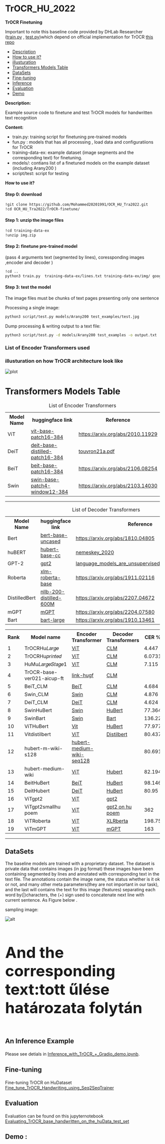 # TrOCR_HU_2022
 **TrOCR Finetuning** 
<!DOCTYPE html>
<html>
<head>

</head>
<body>

Important to note this baseline code provided by DHLab Researcher (<a href ="https://github.com/Mohammed20201991/OCR_HU_Tra2022/commit/8540285b77cde44169cedc8cb5e49fe807fde683">train.py</a> , <a href ="https://github.com/Mohammed20201991/OCR_HU_Tra2022/commit/c6f580c4268ddb846f2a48415044bb2e5ada755d">test.py</a>)which depend on official implementation for TrOCR <a href = "https://github.com/microsoft/unilm/tree/master/trocr">this repo</a>

<ul dir="auto">
<li><a href="#Description">Description</a></li>
<li><a href="#How to use it?">How to use it?</a></li>
<li><a href="#illusturation">illusturation</a></li>
<li><a href="#Transformers Models Table">Transformers Models Table</a></li>
<li><a href="#DataSets">DataSets</a></li>
<li><a href="#Fine-tuning">Fine-tuning</a></li>
<li><a href="#Inference">Inference</a></li>
<li><a href="#Evaluation">Evaluation</a></li>
<li><a href="#Demo">Demo</a></li>
</ul>

**<p id="Description">Description:</p>**

Example source code to finetune and test TrOCR models for handwritten text recognition

**Content:**

- train.py: training script for finetuning pre-trained models
- fun.py : models that has all processing , load data and configuratiions for TrOCR
- training-data-ex: example dataset (image segments and the corresponding text) for finetuning.
- models/: contians list of a finetuned models on the example dataset (including Arany200 )
- script/test: script for testing

**<p id= "How to use it?"> How to use it?</p>**

<h4> Step 0: download  </h4>

~~~bash  
!git clone https://github.com/Mohammed20201991/OCR_HU_Tra2022.git
!cd OCR_HU_Tra2022/TrOCR-finetune/
~~~

<h4> Step 1: unzip the image files </h4>

~~~bash  
!cd training-data-ex
!unzip img.zip
~~~

<h4> Step 2: finetune pre-trained model</h4>

(pass 4 arguments text (segmented by lines), coressponding images ,encoder and decoder )
~~~bash
!cd ..
python3 train.py  training-data-ex/lines.txt training-data-ex/img/ google/vit-base-patch16-384 bert-base-uncased
~~~

<h4> Step 3: test the model</h4>

The image files must be chunks of text pages presenting only one sentence

Processing a single image:

~~~bash
python3 script/test.py models/Arany200 test_examples/test.jpg
~~~

Dump processing & writing output to a text file:

~~~bash 
python3 script/test.py -d models/Arany200 test_examples -o output.txt
~~~

<h3> List of Encoder Transformers used </h3>

<h3 id="illusturation"> illusturation on how TrOCR architecture look like  </h3>

![plot](https://github.com/Mohammed20201991/OCR_HU_Tra2022/blob/main/TrOCR-finetune/images/illustration%20for%20%20%20Hungarain%20Transformer.PNG)

 

<h1 id ="Transformers Models Table">Transformers Models Table</h1>

<table style="width:100%">
  <caption>List of Encoder Transformers </caption>
<tr>
    <th>Model Name</th>
    <th>huggingface link</th>
    <th>Reference</th>
  </tr>
  <tr>
    <td id ="vit">ViT</td>
    <td> <a href ="https://huggingface.co/google/vit-base-patch16-384">vit-base-patch16-384</a> </td>
    <td> <a href="https://arxiv.org/abs/2010.11929">https://arxiv.org/abs/2010.11929</a> </td>
  </tr>
  
  <tr>
    <td id="deit">DeiT</td>
    <td> <a href ="https://huggingface.co/facebook/deit-base-distilled-patch16-384">deit-base-distilled-patch16-384</a> </td>
    <td> <a href="http://proceedings.mlr.press/v139/touvron21a/touvron21a.pdf">touvron21a.pdf</a> </td>
  </tr>
  
  <tr>
    <td id="beit">BeiT</td>
    <td> <a href ="https://huggingface.co/microsoft/beit-base-patch16-384">beit-base-patch16-384</a> </td>
    <td> <a href="https://arxiv.org/abs/2106.08254">https://arxiv.org/abs/2106.08254</a> </td>
  </tr>
  <tr>
    <td id="swin">Swin</td>
    <td> <a href ="https://huggingface.co/microsoft/swin-base-patch4-window12-384">swin-base-patch4-window12-384</a> </td>
    <td> <a href="https://arxiv.org/abs/2103.14030">https://arxiv.org/abs/2103.14030</a> </td>
  </tr>
  
</table>

<hr>
<table style="width:100%">
  <caption>List of Decoder Transformers </caption>
<tr>
    <th>Model Name</th>
    <th>huggingface link</th>
    <th>Reference</th>
  </tr>
  <tr>
    <td id="bert">Bert</td>
    <td> <a href ="https://huggingface.co/bert-base-uncased?text=The+goal+of+life+is+%5BMASK%5D.">bert-base-uncased</a> </td>
    <td> <a href="https://arxiv.org/abs/1810.04805">https://arxiv.org/abs/1810.04805</a> </td>
  </tr>
  
  <tr>
    <td id="hubert">huBERT</td>
    <td> <a href ="https://huggingface.co/SZTAKI-HLT/hubert-base-cc">hubert-base-cc</a> </td>
    <td> <a href="https://hlt.bme.hu/en/publ/nemeskey_2020">nemeskey_2020</a> </td>
  </tr>
  
  <tr>
    <td id="gpt-2">GPT-2</td>
    <td> <a href ="https://huggingface.co/gpt2?text=Once+upon+a+time%2C">gpt2</a> </td>
    <td> <a href="https://d4mucfpksywv.cloudfront.net/better-language-models/language_models_are_unsupervised_multitask_learners.pdf">language_models_are_unsupervised_multitask_learners</a> </td>
  </tr>
  <tr>
    <td id ="roberta">Roberta</td>
    <td> <a href ="https://huggingface.co/xlm-roberta-base">xlm-roberta-base</a> </td>
    <td> <a href="https://arxiv.org/abs/1911.02116">https://arxiv.org/abs/1911.02116</a> </td>
  </tr>
  
  <tr>
    <td id="distilledbert">DistilledBert</td>
    <td> <a href ="https://huggingface.co/facebook/nllb-200-distilled-600M">nllb-200-distilled-600M</a> </td>
    <td> <a href="https://arxiv.org/abs/2207.04672">https://arxiv.org/abs/2207.04672</a> </td>
  </tr>
  
  <tr>
    <td id="mgpt">mGPT</td>
    <td> <a href ="https://huggingface.co/sberbank-ai/mGPT?text=Once+upon+a+time%2C">mGPT</a> </td>
    <td> <a href="https://arxiv.org/abs/2204.07580">https://arxiv.org/abs/2204.07580</a> </td>
  </tr>
  <tr>
    <td id="bart">Bart</td>
    <td> <a href ="https://huggingface.co/facebook/bart-large">bart-large</a> </td>
    <td> <a href= ""https://arxiv.org/abs/1910.13461>https://arxiv.org/abs/1910.13461</a> </td>
  </tr>
</table>


<table id="customers">
  <tr>
    <th>Rank</th>
    <th>Model name</th>
    <th>Encoder Transformer</th>
    <th>Decoder Transformers</th>
    <th>CER %</th>
    <th>WER %</th>
  </tr>
  <tr>
    <td>1</>
    <td>TrOCRHu𝐿𝑎𝑟𝑔𝑒</td>
    <td > <a href="#vit"> ViT </a></td>
    <td><a href="#roberta"> CLM </a> </td>
    <td>4.447</td>
    <td>19.806</td>

  </tr>
  <tr>
    <td>2</td>
    <td>TrOCRHu𝑝𝑟𝑖𝑛𝑡𝑒𝑑</td>
    <td><a href="#vit"> ViT</a></td>
    <td><a href="#roberta"> CLM </a></td>
    <td>6.0731</td>
    <td>24.603</td>
  </tr>
  <tr>
    <td>3</td>
    <td>HuMu𝐿𝑎𝑟𝑔𝑒𝑆𝑡𝑎𝑔𝑒1 </td>
    <td><a href="#vit">ViT </a></td>
    <td><a href="#roberta"> CLM </a></td>
    <td>7.115</td>
    <td>26.570</td>
  </tr>
  <tr>
    <td>4</td>
    <td>TrOCR-base-ver021-aicup-ft</td>
    <td> <a href="https://huggingface.co/ycchen/TrOCR-base-ver021-aicup-ft"> link-hugf</a></td>
    <td><a href="#roberta"> CLM </a></td>
    <td></td>
    <td></td>
  </tr>
  <tr>
    <td>5</td>
    <td> BeiT_CLM </td>
    <td><a href="#beit"> BeiT </a></td>
    <td><a href="#roberta"> CLM </a></td>
    <td>4.684</td>
    <td>20.676</td>
  </tr>
  <tr>
    <td>6</td>
    <td> Swin_CLM </td>
    <td> <a href="#swin">Swin </a></td>
    <td> <a href="#roberta"> CLM </a></td>
    <td>4.876</td>
    <td>21.64</td>
  </tr>
  <tr>
    <td>7</td>
    <td>  DeiT_CLM  </td>
    <td> <a href="#deit"> DeiT </a></td>
    <td> <a href="#roberta"> CLM </a></td>
    <td>4.624</td>
    <td>20.869</td>
  </tr>
  <tr>
    <td>8</td>
    <td>SwinHuBert</td>
    <td><a href="#swin">Swin </a></td>
    <td><a href="#hubert"> HuBert </a></td>
    <td>77.364</td>
    <td>93.339</td>
  </tr>
  <tr>
    <td>9</td>
    <td>SwinBart</td>
    <td> <a href="#swin">Swin </a></td>
    <td> <a href="#bart"> Bart </a></td>
    <td>136.22</td>
    <td>100.48 </td>
  </tr>
  <tr>
    <td>10</td>
    <td>ViTHuBert</td>
    <td><a href="#vit">Vit </a></td>
    <td> <a href="#hubert"> HuBert </a></td>
    <td>77.977</td>
    <td>95.442</td>
  </tr>
 
 <tr>
    <td>11</td>
    <td>Vitdistilbert</td>
    <td><a href="#vit">ViT </a></td>
    <td> <a href="#distilledbert"> Distilbert </a> </td>
    <td>80.437</td>
    <td>95.877</td>
  </tr>
 <tr>
    <td>12</td>
    <td>hubert-m-wiki-s128</td>
    <td><a href="https://huggingface.co/SzegedAI/hubert-medium-wiki-seq128"> hubert-medium-wiki-seq128</a></td>
    <td></td>
    <td>80.691</td>
    <td>97.721</td>
  </tr>
 <tr>
    <td>13</td>
    <td>hubert-medium-wiki</td>
    <td><a href="https://huggingface.co/SzegedAI/hubert-medium-wiki-seq128">ViT </a></td>
    <td> <a href="#hubert"> Hubert</a> </td>
    <td>82.194</td>
    <td>99.561</td>
  </tr>
 <tr>
    <td>14</td>
    <td>BeitHuBert</td>
    <td><a href="#beit"> BeiT </a></td>
    <td><a href="#hubert"> HuBert </a></td>
    <td>98.146</td>
    <td>96.319</td>
  </tr>
 
 <tr>
    <td>15</td>
    <td>DeitHubert</td>
    <td> <a href="#deit"> DeiT </a></td>
    <td> <a href= "#hubert"> HuBert </a></td>
    <td>80.95</td>
    <td>104</td>
  </tr>
 <tr>
    <td>16</td>
    <td>ViTgpt2</td>
    <td> <a href="#vit">ViT </a></td>
    <td> <a href="#gpt-2"> gpt2</a></td>
    <td></td>
    <td></td>
  </tr>
 
 <tr>
    <td>17</td>
    <td>ViTgpt2smallhu poem</td>
    <td><a href="#vit">ViT </a></td>
    <td><a href="#roberta"> gpt2 on hu poem</a></td>
    <td>362</td>
    <td>281</td>
  </tr>
 
 <tr>
    <td>18</td>
    <td>ViTRoberta</td>
    <td><a href="#vit">ViT </a></td>
    <td><a href="#roberta"> XLRberta </a></td>
    <td>198.75</td>
    <td>405.02</td>
  </tr>
 
 <tr>
    <td>19</td>
    <td>ViTmGPT</td>
    <td> <a href="#vit">ViT </a></td>
    <td> <a href="#mgpt">mGPT </a></td>
    <td>163</td>
    <td>787</td>
  </tr>
 
</table>

</body>
</html>

<hr>
<h2 id ="DataSets"> DataSets </h2>
The baseline models are trained with a proprietary dataset. The dataset is private data that contains images (in jpg format) these images have been containing segmented by lines and annotated with corresponding text in the text file. The annotations contain the image name,
the status whether is it ok or not, and many other meta parameters(they are not important in our task), and the last will contains the text for this image (features) separating each word by(|)characters, the (+) sign used to concatenate next line with current sentence. As Figure below .

<p>sampling image:</p>
<img src="https://github.com/Mohammed20201991/OCR_HU_Tra2022/blob/main/TrOCR-finetune/images/RALK987_1865_817_121_001-031.jpg" alt="alt" border-radius: 8px>
 <h4 style="font-size:50px;"> And the corresponding text:tott űlése határozata folytán</h4> 

## <p id ="Inference"> An Inference Example </p>
Please see detials in [Inference_with_TrOCR_+_Gradio_demo.ipynb](https://github.com/Mohammed20201991/OCR_HU_Tra2022/blob/main/JupLab/Inference_with_TrOCR_%2B_Gradio_demo.ipynb).

## <p id = "Fine-tuning" >Fine-tuning  </p>
Fine-tuning TrOCR on HuDataset
[Fine_tune_TrOCR_Handwriting_using_Seq2SeqTrainer](https://github.com/Mohammed20201991/OCR_HU_Tra2022/blob/main/JupLab/Fine_tune_TrOCR_Handwriting_using_Seq2SeqTrainer.ipynb)

## <p id ="Evaluation">Evaluation </p>
Evaluation can be found on this jupyternotebook [Evaluating_TrOCR_base_handwritten_on_the_huData_test_set](https://github.com/Mohammed20201991/OCR_HU_Tra2022/blob/main/JupLab/Evaluating_TrOCR_base_handwritten_on_the_huData_test_set.ipynb)

## <p id="Demo"> Demo :</p>

</html>
</body>